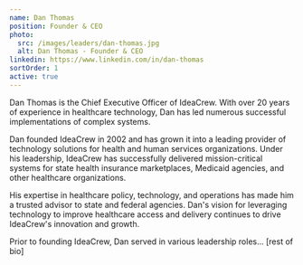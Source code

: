 ```yaml
---
name: Dan Thomas
position: Founder & CEO
photo:
  src: /images/leaders/dan-thomas.jpg
  alt: Dan Thomas - Founder & CEO
linkedin: https://www.linkedin.com/in/dan-thomas
sortOrder: 1
active: true
---
```


Dan Thomas is the Chief Executive Officer of IdeaCrew. With over 20 years of experience in healthcare technology, Dan has led numerous successful implementations of complex systems.

Dan founded IdeaCrew in 2002 and has grown it into a leading provider of technology solutions for health and human services organizations. Under his leadership, IdeaCrew has successfully delivered mission-critical systems for state health insurance marketplaces, Medicaid agencies, and other healthcare organizations.

His expertise in healthcare policy, technology, and operations has made him a trusted advisor to state and federal agencies. Dan's vision for leveraging technology to improve healthcare access and delivery continues to drive IdeaCrew's innovation and growth.

Prior to founding IdeaCrew, Dan served in various leadership roles... [rest of bio]
